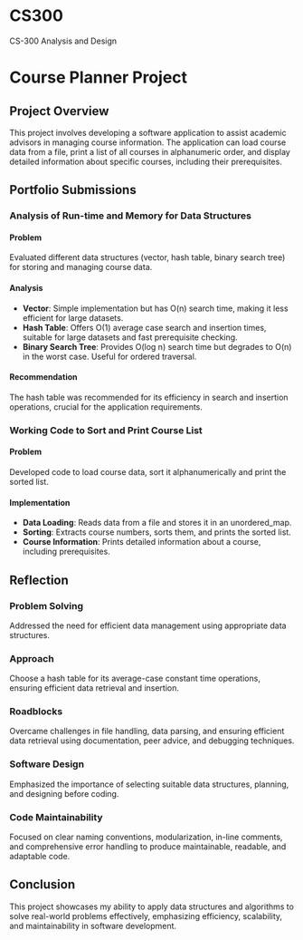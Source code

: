 # CS300
CS-300 Analysis and Design
# Course Planner Project

## Project Overview

This project involves developing a software application to assist academic advisors in managing course information. The application can load course data from a file, print a list of all courses in alphanumeric order, and display detailed information about specific courses, including their prerequisites.

## Portfolio Submissions

### Analysis of Run-time and Memory for Data Structures

#### Problem
Evaluated different data structures (vector, hash table, binary search tree) for storing and managing course data.

#### Analysis
- **Vector**: Simple implementation but has O(n) search time, making it less efficient for large datasets.
- **Hash Table**: Offers O(1) average case search and insertion times, suitable for large datasets and fast prerequisite checking.
- **Binary Search Tree**: Provides O(log n) search time but degrades to O(n) in the worst case. Useful for ordered traversal.

#### Recommendation
The hash table was recommended for its efficiency in search and insertion operations, crucial for the application requirements.

### Working Code to Sort and Print Course List

#### Problem
Developed code to load course data, sort it alphanumerically and print the sorted list.

#### Implementation
- **Data Loading**: Reads data from a file and stores it in an unordered_map.
- **Sorting**: Extracts course numbers, sorts them, and prints the sorted list.
- **Course Information**: Prints detailed information about a course, including prerequisites.

## Reflection

### Problem Solving
Addressed the need for efficient data management using appropriate data structures.

### Approach
Choose a hash table for its average-case constant time operations, ensuring efficient data retrieval and insertion.

### Roadblocks
Overcame challenges in file handling, data parsing, and ensuring efficient data retrieval using documentation, peer advice, and debugging techniques.

### Software Design
Emphasized the importance of selecting suitable data structures, planning, and designing before coding.

### Code Maintainability
Focused on clear naming conventions, modularization, in-line comments, and comprehensive error handling to produce maintainable, readable, and adaptable code.

## Conclusion

This project showcases my ability to apply data structures and algorithms to solve real-world problems effectively, emphasizing efficiency, scalability, and maintainability in software development.
